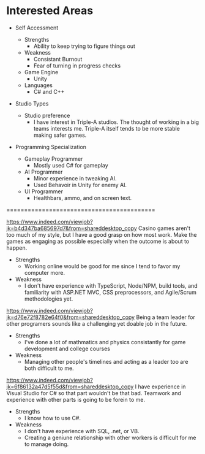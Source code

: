 # Interested Areas

* Self Accessment

    - Strengths
       * Ability to keep trying to figure things out
    - Weakness
       * Consistant Burnout
       * Fear of turning in progress checks
    - Game Engine
       * Unity
    - Languages
       * C# and C++

* Studio Types
    - Studio preference
       * I have interest in Triple-A studios. The thought of working in a big teams interests me. Triple-A itself tends to be more stable making safer games.

* Programming Specialization

  * Gameplay Programmer
       - Mostly used C# for gameplay
  * AI Programmer
       - Minor experience in tweaking AI.
       - Used Behavoir in Unity for enemy AI.
  * UI Programmer
     - Healthbars, ammo, and on screen text.
   

==========================================

 

https://www.indeed.com/viewjob?jk=b4d347ba685697d7&from=shareddesktop_copy
Casino games aren't too much of my style, but I have a good grasp on how most work. Make the games as engaging as possible especially when the outcome is about to happen.
- Strengths
  * Working online would be good for me since I tend to favor my computer more.
- Weakness
  *  I don't have experience with TypeScript, Node/NPM, build tools, and familiarity with ASP.NET MVC, CSS preprocessors, and Agile/Scrum methodologies yet.
 
https://www.indeed.com/viewjob?jk=d76e72f8782e64f0&from=shareddesktop_copy
Being a team leader for other programers sounds like a challenging yet doable job in the future.
- Strengths
  * I've done a lot of mathmatics and physics consistantly for game development and college courses
- Weakness
  *  Managing other people's timelines and acting as a leader too are both difficult to me.

https://www.indeed.com/viewjob?jk=6f86132a47d5f55d&from=shareddesktop_copy
I have experience in Visual Studio for C# so that part wouldn't be that bad. Teamwork and experience with other parts is going to be forein to me.
- Strengths
  * I know how to use C#.
- Weakness
  *  I don't have experience with SQL, .net, or VB.
  *  Creating a geniune relationship with other workers is difficult for me to manage doing.
 


 
